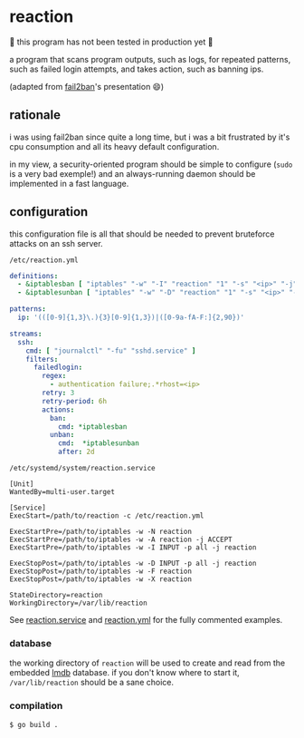 # reaction

🚧 this program has not been tested in production yet 🚧

a program that scans program outputs, such as logs,
for repeated patterns, such as failed login attempts,
and takes action, such as banning ips.

(adapted from [fail2ban](http://fail2ban.org)'s presentation 😄)

## rationale

i was using fail2ban since quite a long time, but i was a bit frustrated by it's cpu consumption
and all its heavy default configuration.

in my view, a security-oriented program should be simple to configure (`sudo` is a very bad exemple!)
and an always-running daemon should be implemented in a fast language.

## configuration

this configuration file is all that should be needed to prevent bruteforce attacks on an ssh server.

`/etc/reaction.yml`
```yaml
definitions:
  - &iptablesban [ "iptables" "-w" "-I" "reaction" "1" "-s" "<ip>" "-j" "block" ]
  - &iptablesunban [ "iptables" "-w" "-D" "reaction" "1" "-s" "<ip>" "-j" "block" ]

patterns:
  ip: '(([0-9]{1,3}\.){3}[0-9]{1,3})|([0-9a-fA-F:]{2,90})'

streams:
  ssh:
    cmd: [ "journalctl" "-fu" "sshd.service" ]
    filters:
      failedlogin:
        regex:
          - authentication failure;.*rhost=<ip>
        retry: 3
        retry-period: 6h
        actions:
          ban:
            cmd: *iptablesban
          unban:
            cmd:  *iptablesunban
            after: 2d
```

`/etc/systemd/system/reaction.service`
```systemd
[Unit]
WantedBy=multi-user.target

[Service]
ExecStart=/path/to/reaction -c /etc/reaction.yml

ExecStartPre=/path/to/iptables -w -N reaction
ExecStartPre=/path/to/iptables -w -A reaction -j ACCEPT
ExecStartPre=/path/to/iptables -w -I INPUT -p all -j reaction

ExecStopPost=/path/to/iptables -w -D INPUT -p all -j reaction
ExecStopPost=/path/to/iptables -w -F reaction
ExecStopPost=/path/to/iptables -w -X reaction

StateDirectory=reaction
WorkingDirectory=/var/lib/reaction
```
See [reaction.service](./reaction.service) and [reaction.yml](./reaction.yml) for the fully commented examples.

### database

the working directory of `reaction` will be used to create and read from the embedded [lmdb](https://www.symas.com/lmdb) database.
if you don't know where to start it, `/var/lib/reaction` should be a sane choice.

### compilation

```shell
$ go build .
```
